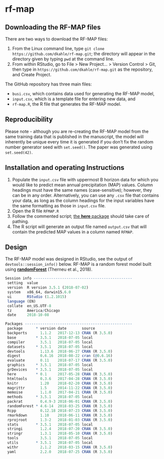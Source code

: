 <!-- README.md is generated from README.Rmd. Please edit that file -->
rf-map
======

Downloading the RF-MAP files
----------------------------

There are two ways to download the RF-MAP files:

1.  From the Linux command line, type
    `git clone https://github.com/dkahle/rf-map.git`; the directory will
    appear in the directory given by typing `pwd` at the command line.
2.  From within RStudio, go to File &gt; New Project… &gt; Version
    Control &gt; Git, then type in
    `https://github.com/dkahle/rf-map.git` as the repository, and Create
    Project.

The GitHub repository has three main files:

-   `busi.csv`, which contains data used for generating the RF-MAP
    model,
-   `input.csv`, which is a template file for entering new data, and
-   `rf-map.R`, the R file that generates the RF-MAP model.

Reproducibility
---------------

Please note - although you are re-creating the RF-MAP model from the
same training data that is published in the manuscript, the model will
inherently be unique every time it is generated if you don’t fix the
random number generator seed with `set.seed()`. The paper was generated
using `set.seed(42)`.

Installation and operating Instructions
---------------------------------------

1.  Populate the `input.csv` file with uppermost B horizon data for
    which you would like to predict mean annual precipitation (MAP)
    values. Column headings must have the same names (case-sensitive);
    however, they can be in any order. Alternatively, you can use any
    `.csv` file that contains your data, as long as the column headings
    for the input variables have the same formatting as those in
    `input.csv` file.
2.  Open the R file `RFMAP.R`
3.  Follow the commented script; [the **here**
    package](https://cran.r-project.org/web/packages/here/index.html)
    should take care of pathing.
4.  The R script will generate an output file named `output.csv` that
    will contain the predicted MAP values in a column named `RFMAP`.

Design
------

The RF-MAP model was designed in RStudio, see the output of
`devtools::session_info()` below. RF-MAP is a random forest model built
using
[**randomForest**](https://cran.r-project.org/web/packages/randomForest/index.html)
(Therneu et al., 2018).

``` r
Session info ---------------------------------------------
 setting  value                       
 version  R version 3.5.1 (2018-07-02)
 system   x86_64, darwin15.6.0        
 ui       RStudio (1.2.1015)          
 language (EN)                        
 collate  en_US.UTF-8                 
 tz       America/Chicago             
 date     2018-10-08                  

Packages -------------------------------------------------
 package      * version date       source        
 backports      1.1.2   2017-12-13 CRAN (R 3.5.0)
 base         * 3.5.1   2018-07-05 local         
 compiler       3.5.1   2018-07-05 local         
 datasets     * 3.5.1   2018-07-05 local         
 devtools       1.13.6  2018-06-27 CRAN (R 3.5.0)
 digest         0.6.16  2018-08-22 cran (@0.6.16)
 evaluate       0.11    2018-07-17 CRAN (R 3.5.0)
 graphics     * 3.5.1   2018-07-05 local         
 grDevices    * 3.5.1   2018-07-05 local         
 here         * 0.1     2017-05-28 CRAN (R 3.5.0)
 htmltools      0.3.6   2017-04-28 CRAN (R 3.5.0)
 knitr          1.20    2018-02-20 CRAN (R 3.5.0)
 magrittr       1.5     2014-11-22 CRAN (R 3.5.0)
 memoise        1.1.0   2017-04-21 CRAN (R 3.5.0)
 methods      * 3.5.1   2018-07-05 local         
 packrat        0.4.9-3 2018-06-01 CRAN (R 3.5.0)
 randomForest * 4.6-14  2018-03-25 CRAN (R 3.5.0)
 Rcpp           0.12.18 2018-07-23 CRAN (R 3.5.0)
 rmarkdown      1.10    2018-06-11 CRAN (R 3.5.0)
 rprojroot      1.3-2   2018-01-03 CRAN (R 3.5.0)
 stats        * 3.5.1   2018-07-05 local         
 stringi        1.2.4   2018-07-20 CRAN (R 3.5.0)
 stringr        1.3.1   2018-05-10 CRAN (R 3.5.0)
 tools          3.5.1   2018-07-05 local         
 utils        * 3.5.1   2018-07-05 local         
 withr          2.1.2   2018-03-15 CRAN (R 3.5.0)
 yaml           2.2.0   2018-07-25 CRAN (R 3.5.0)
```
